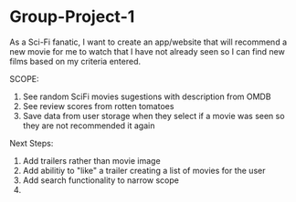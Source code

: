 # Group-Project-1

As a Sci-Fi fanatic, I want to create an app/website that will recommend a new movie for me to watch that I have not already seen so I can find new films based on my criteria entered.

SCOPE:

1. See random SciFi movies sugestions with description from OMDB
2. See review scores from rotten tomatoes
3. Save data from user storage when they select if a movie was seen so they are not recommended it again

Next Steps:
1. Add trailers rather than movie image
2. Add abilitiy to "like" a trailer creating a list of movies for the user
3. Add search functionality to narrow scope
4. 
